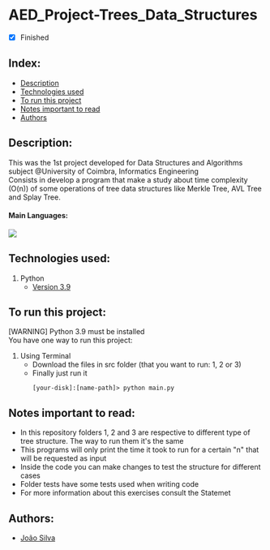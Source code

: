 # AED_Project-Trees_Data_Structures

- [x] Finished

## Index:
- [Description](#description)
- [Technologies used](#technologies-used)
- [To run this project](#to-run-this-project)
- [Notes important to read](#notes-important-to-read)
- [Authors](#authors)

## Description:
This was the 1st project developed for Data Structures and Algorithms subject @University of Coimbra, Informatics Engineering <br>
Consists in develop a program that make a study about time complexity (O(n)) of some operations of tree data structures like Merkle Tree, AVL Tree and Splay Tree.

#### Main Languages:
![](https://img.shields.io/badge/Python-333333?style=flat&logo=python&logoColor=4F74DA)

## Technologies used:
1. Python
    - [Version 3.9](https://www.python.org/downloads/release/python-390/)

## To run this project:
[WARNING] Python 3.9  must be installed <br>
You have one way to run this project:
1. Using Terminal
    - Download the files in src folder (that you want to run: 1, 2 or 3)
    - Finally just run it 
        ```shellscript
        [your-disk]:[name-path]> python main.py
        ```

## Notes important to read:
   - In this repository folders 1, 2 and 3 are respective to different type of tree structure. The way to run them it's the same
   - This programs will only print the time it took to run for a certain "n" that will be requested as input
   - Inside the code you can make changes to test the structure for different cases
   - Folder tests have some tests used when writing code 
   - For more information about this exercises consult the Statemet

## Authors:
- [João Silva](https://github.com/ikikara)
